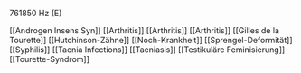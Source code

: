 761850 Hz (E)

[[Androgen Insens Syn]]
[[Arthritis]]
[[Arthritis]]
[[Arthritis]]
[[Gilles de la Tourette]]
[[Hutchinson-Zähne]]
[[Noch-Krankheit]]
[[Sprengel-Deformität]]
[[Syphilis]]
[[Taenia Infections]]
[[Taeniasis]]
[[Testikuläre Feminisierung]]
[[Tourette-Syndrom]]